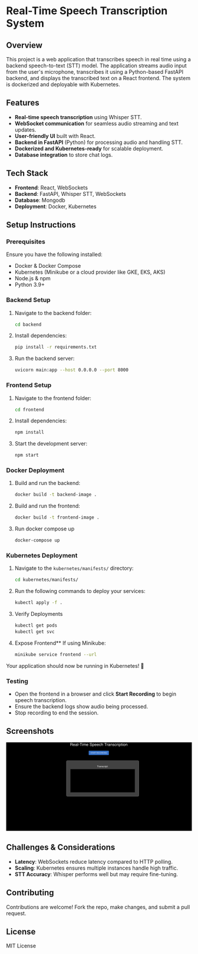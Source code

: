 # Real-Time Speech Transcription System

## Overview
This project is a web application that transcribes speech in real time using a backend speech-to-text (STT) model. The application streams audio input from the user's microphone, transcribes it using a Python-based FastAPI backend, and displays the transcribed text on a React frontend. The system is dockerized and deployable with Kubernetes.

## Features
- **Real-time speech transcription** using Whisper STT.
- **WebSocket communication** for seamless audio streaming and text updates.
- **User-friendly UI** built with React.
- **Backend in FastAPI** (Python) for processing audio and handling STT.
- **Dockerized and Kubernetes-ready** for scalable deployment.
- **Database integration** to store chat logs.

## Tech Stack
- **Frontend**: React, WebSockets
- **Backend**: FastAPI, Whisper STT, WebSockets
- **Database**: Mongodb
- **Deployment**: Docker, Kubernetes

## Setup Instructions
### Prerequisites
Ensure you have the following installed:
- Docker & Docker Compose
- Kubernetes (Minikube or a cloud provider like GKE, EKS, AKS)
- Node.js & npm
- Python 3.9+

### Backend Setup
1. Navigate to the backend folder:
   ```sh
   cd backend
   ```
2. Install dependencies:
   ```sh
   pip install -r requirements.txt
   ```
3. Run the backend server:
   ```sh
   uvicorn main:app --host 0.0.0.0 --port 8000
   ```

### Frontend Setup
1. Navigate to the frontend folder:
   ```sh
   cd frontend
   ```
2. Install dependencies:
   ```sh
   npm install
   ```
3. Start the development server:
   ```sh
   npm start
   ```

### Docker Deployment
1. Build and run the backend:
   ```sh
   docker build -t backend-image .
   ```
2. Build and run the frontend:
   ```sh
   docker build -t frontend-image .
   ```
3. Run docker compose up
   ```sh
   docker-compose up
   ```

### Kubernetes Deployment

1. Navigate to the `kubernetes/manifests/` directory:
   ```sh
   cd kubernetes/manifests/

2. Run the following commands to deploy your services:
   ```sh
   kubectl apply -f .
   ```
   
3. Verify Deployments
   ```sh
   kubectl get pods
   kubectl get svc
   ```

4. Expose Frontend**
   If using Minikube:
   ```sh
   minikube service frontend --url
   ```

Your application should now be running in Kubernetes! 🚀

### Testing
- Open the frontend in a browser and click **Start Recording** to begin speech transcription.
- Ensure the backend logs show audio being processed.
- Stop recording to end the session.

## Screenshots
![Screenshot](/readme/screenshot.png)

## Challenges & Considerations
- **Latency**: WebSockets reduce latency compared to HTTP polling.
- **Scaling**: Kubernetes ensures multiple instances handle high traffic.
- **STT Accuracy**: Whisper performs well but may require fine-tuning.

## Contributing
Contributions are welcome! Fork the repo, make changes, and submit a pull request.

## License
MIT License

